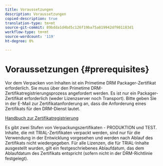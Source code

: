 ```yaml
---
title: Voraussetzungen
description: Voraussetzungen
copied-description: true
translation-type: tm+mt
source-git-commit: 89bdda1d4bd5c126f19ba75a819942df901183d1
workflow-type: tm+mt
source-wordcount: '119'
ht-degree: 0%

---
```



# Voraussetzungen {#prerequisites}

Vor dem Verpacken von Inhalten ist ein Primetime DRM Packager-Zertifikat erforderlich. Sie muss über den Primetime DRM-Zertifikatregistrierungsprozess angefordert werden. Es ist nur ein Packager-Zertifikat erforderlich (weder Lizenzserver noch Transport). Bitte geben Sie in der E-Mail zur Zertifikatanforderung an, dass die Anforderung eines Zertifikats für den DRM-Dienst lautet.

[Handbuch zur Zertifikatregistrierung](../../digital-rights-management/certificate-enrollment-guide/about-certs.md)

Es gibt zwei Stufen von Verpackungszertifikaten - PRODUKTION und TEST. Inhalte, die mit TRIAL-Zertifikaten verpackt werden, sind nur für die Verwendung in der Entwicklung vorgesehen und werden nach Ablauf des Zertifikats nicht wiedergegeben. Für alle Lizenzen, die für TRIAL-Inhalte ausgestellt wurden, gilt ein festgeschriebenes Ablaufdatum, das dem Ablaufdatum des Zertifikats entspricht (sofern nicht in der DRM-Richtlinie festgelegt).
